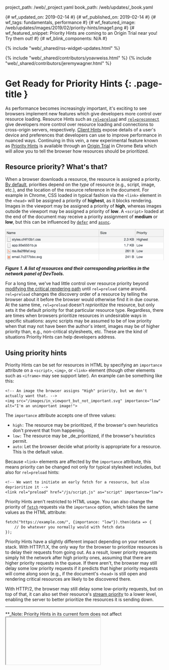 
project_path: /web/_project.yaml
book_path: /web/updates/_book.yaml

{# wf_updated_on: 2019-02-14 #}
{# wf_published_on: 2019-02-14 #}
{# wf_tags: fundamentals, performance #}
{# wf_featured_image: /web/updates/images/2019/02/priority-hints/image1.png #}
{# wf_featured_snippet: Priority Hints are coming to an Origin Trial near you! Try them out! #}
{# wf_blink_components: N/A #}


{% include "web/_shared/rss-widget-updates.html" %}

{% include "web/_shared/contributors/yoavweiss.html" %}
{% include "web/_shared/contributors/jeremywagner.html" %}


# Get Ready for Priority Hints {: .page-title }


As performance becomes increasingly important, it's exciting to see browsers
implement new features which give developers more control over resource
loading. Resource Hints such as
<code>[rel=preload](/web/fundamentals/performance/resource-prioritization#preload)</code>
and
<code>[rel=preconnect](/web/fundamentals/performance/resource-prioritization#preconnect)</code>
give developers more control over resource loading and connections to
cross-origin servers, respectively. [Client
Hints](/web/updates/2015/09/automating-resource-selection-with-client-hints)
expose details of a user's device and preferences that developers can use to
improve performance in nuanced ways. Continuing in this vein, a new
experimental feature known as [Priority
Hints](https://wicg.github.io/priority-hints/) is available through an [Origin
Trial](https://github.com/GoogleChrome/OriginTrials/blob/gh-pages/developer-guide.md)
in Chrome Beta which will allow you to tell the browser how resources should be
prioritized.


## Resource priority? What's that?

When a browser downloads a resource, the resource is assigned a priority. [By
default](/web/fundamentals/performance/resource-prioritization#default_priorities_in_the_browser),
priorities depend on the _type_ of resource (e.g., script, image, etc.), and
the location of the resource reference in the document. For example in Chrome,
CSS loaded in typical fashion via the `<link>` element in the `<head>` will be
assigned a priority of **highest**, as it blocks rendering.  Images in the
viewport may be assigned a priority of **high**, whereas images outside the
viewport may be assigned a priority of **low**. A `<script>` loaded at the
end of the document may receive a priority assignment of **medium** or **low**,
but this can be influenced by
<code>[defer](https://developer.mozilla.org/en-US/docs/Web/HTML/Element/script#attr-defer)</code>
and
<code>[async](https://developer.mozilla.org/en-US/docs/Web/HTML/Element/script#attr-async)</code>.



![alt_text](../../images/2019/02/priority-hints/image1.png "image_tooltip")


**_Figure 1. A list of resources and their corresponding priorities in the
network panel of DevTools._**

For a long time, we've had little control over resource priority beyond
[modifying the critical rendering
path](/web/fundamentals/performance/critical-rendering-path/) until
`rel=preload` came around. `rel=preload` changes the discovery order of a
resource by telling the browser about it before the browser would otherwise
find it in due course. At the same time, `rel=preload` doesn't _reprioritize_
the resource, but only sets it the default priority for that particular
resource type. Regardless, there are times when browsers prioritize resources
in undesirable ways in specific situations: async scripts may be assumed to be
of low priority when that may not have been the author's intent, images may be
of higher priority than, e.g., non-critical stylesheets, etc. These are the
kind of situations Priority Hints can help developers address.


## Using priority hints

Priority Hints can be set for resources in HTML by specifying an `importance`
attribute on a `<script>`, `<img>`, or `<link>` element (though other
elements such as `<iframe>` may see support later). An example can be something
like this:


``` 
<!-- An image the browser assigns "High" priority, but we don't actually want that. -->
<img src="/images/in_viewport_but_not_important.svg" importance="low" alt="I'm an unimportant image!">
```


The `importance` attribute accepts one of three values:



*   `high:` The resource may be prioritized, if the browser's own heuristics
    don't prevent that from happening.
*   `low:` The resource may be _de_prioritized, if the browser's heuristics
    permit.
*   `auto`: Let the browser decide what priority is appropriate for a resource.
    This is the default value.

Because `<link>` elements are affected by the `importance` attribute, this
means priority can be changed not only for typical stylesheet includes, but
also for `rel=preload` hints:


```
<!-- We want to initiate an early fetch for a resource, but also deprioritize it -->
<link rel="preload" href="/js/script.js" as="script" importance="low">
```


Priority Hints aren't restricted to HTML usage. You can also change the
priority of
<code>[fetch](https://developer.mozilla.org/en-US/docs/Web/API/Fetch_API)</code>
requests via the <code>importance</code> option, which takes the same values as
the HTML attribute:


```
fetch("https://example.com/", {importance: "low"}).then(data => {
    // Do whatever you normally would with fetch data
});
```


Priority Hints have a slightly different impact depending on your network
stack. With HTTP/1.X, the only way for the browser to prioritize resources is
to delay their requests from going out. As a result, lower priority requests
simply hit the network after high priority ones, assuming that there are higher
priority requests in the queue. If there aren't, the browser may still delay
some low priority requests if it predicts that higher priority requests will
come along soon (e.g., if the document's `<head>` is still open and rendering
critical resources are likely to be discovered there.

With HTTP/2, the browser may still delay some low-priority requests, but on top
of that, it can also set their resource's [stream
priority](https://http2.github.io/http2-spec/#StreamPriority) to a lower level,
enabling the server to better prioritize the resources it is sending down.



---


**_Note: Priority Hints in its current form does not affect
<code><iframe></code> elements, but may, as the implementation matures. This
could be useful for demoting priority of third party <code><iframe></code>s and
their subresources.</em></strong>



---


So in what circumstances might Priority Hints come in useful? Let's take a look
at some quick use cases and find out!


## How can I tell if Priority Hints works?

The easiest way to tell if Priority Hints are working is to load your site,
open the network panel in DevTools, and ensure the Priority column is checked
by right clicking on any of the column headers and potentially enabling it.



![alt_text](../../images/2019/02/priority-hints/image2.png "image_tooltip")


**_Figure 2. The header options context menu in the network panel of DevTools
with the Priority option highlighted._**

Once enabled, the priority information for resources will be visible as shown
in Figure 1. From here, pick any resource in the list and look at its priority.
For example, I've chosen a script assigned a low priority in the browser:



![alt_text](../../images/2019/02/priority-hints/image3.png "image_tooltip")


**_Figure 3. A script element listed in DevTools given a low priority._**

This script is requested via a `<script>` tag in the footer and uses the
defer attribute as well, which causes the browser to lower this script's
priority. Let's change that and give it an `importance` attribute with a value
of `high`:


```
<script src="/js/app.js" defer importance="high"></script>
```


When this change is made and deployed, I reload the page and check the value of
the Priority column for the script, which should now be given a higher
priority:



![alt_text](../../images/2019/02/priority-hints/image4.png "image_tooltip")


**_Figure 4. A script element listed in DevTools given a high priority._**

That's pretty much how it works: If you drop a hint that you would like an
element to be prioritized differently, check that resource's priority value in
DevTools. If it changes, your priority hint did something!


## Use cases

Resource priorities are nuanced and fluctuate based on a number of factors
determined by the browser. Once you modify them, the effect can start to become
a little less clear. Let's take a look at a few cases where Priority Hints can
improve performance.


### Deprioritizing images

Browsers do their best to assign reasonable priorities for images so that those
in the viewport appear as soon as reasonably possible. In most cases, that's
what you want them to do, but what if some above the fold imagery just isn't as
important as other page resources? Priority Hints may provide a solution for
that.

Here's a common scenario: A carousel of images is at the top of a page with the
first slide visible and the remaining slides invisible. The markup of this
carousel might look something like this:


```
<ul class="carousel">
    <!-- This item is visible, since it's the first. -->
    <li class="carousel__item"><img src="img/carousel-1.jpg" alt="I'm a carousel image!"></li>
    <!-- The next few, not so much, as they are hidden by CSS, or occluded by other elements. -->
    <li class="carousel__item"><img src="img/carousel-2.jpg" alt="I'm a carousel image!"></li>
    <li class="carousel__item"><img src="img/carousel-3.jpg" alt="I'm a carousel image!"></li>
    <li class="carousel__item"><img src="img/carousel-4.jpg" alt="I'm a carousel image!"></li>
</ul>
```


Because of browser heuristics, all four images may be given a high priority
ranking, even though three of them are not initially visible. The browser can't
really know when those image will actually be scrolled into view, so the
cautious thing to do here is to consider them "in the viewport". At the same
time, that may not be the desired outcome from the developer's perspective, as
they know that those images are of lower priority than the `async` script that
is responsible for making the carousel interactive in the first place.

They _could_ use `rel=preload` to preload the first image in the carousel, but
doing so may not provide the outcome we expect: Using `rel=preload` may
effectively prioritize that image above everything else, and if that image is
large, it may block rendering as it will get downloaded before critical
stylesheets or blocking scripts. Priority Hints may be the solution here:


```
<ul class="carousel">
    <!-- We'll let the browser know this image is important: -->
    <li class="carousel__item"><img src="img/carousel-1.jpg" alt="I'm a carousel image!" importance="high"></li>
    <!-- But we'll set the less-important ones to low priority: -->
    <li class="carousel__item"><img src="img/carousel-2.jpg" alt="I'm a carousel image!" importance="low"></li>
    <li class="carousel__item"><img src="img/carousel-3.jpg" alt="I'm a carousel image!" importance="low"></li>
    <li class="carousel__item"><img src="img/carousel-4.jpg" alt="I'm a carousel image!" importance="low"></li>
</ul>
```


When we assign the off-screen images low priority, this will create less
contention between the remaining high priority images and other high priority
resources.


### Re-prioritizing scripts

The priority of script resource downloads varies wildly in Chrome depending on
the script tag's location in the HTML, and on whether the script is declared as
`async` or `defer`. That means that as a developer, when you avoid making your
script a blocking one (which is a known best-practice), you're also implicitly
telling the browser that your script is not that important.

While those heuristics work well for many common cases, they may not work well
for you.

Maybe you're trying to load a critical script, but in a non-blocking way, so
you've made it `async` to make sure it runs whenever it is available. One
example for that may be a script that's responsible for parts of the page's
interaction, but which shouldn't block rendering.

Alternatively, maybe you have a blocking script at the bottom of the page (as
it relies on running in a specific DOM state), but at the same time, it should
not necessarily run before other async scripts, and therefore can be
deprioritized.

There exist various hacks that enable you to work around some of these
heuristics, but Priority Hints enable you to explicitly declare your intention
to the browser and have it do the right thing.

So, if you wanted to prioritize an async script, you could indicate:


```
<script src="async_but_important.js" async importance="high"></script>
```


Similarly, for a bottom-of-the-page blocking script, you could indicate the
fact that it's less important than other resources, by stating it explicitly:


```
<script src="blocking_but_unimportant.js" importance="low"></script> 
```



### Deprioritizing `fetch`es

This may not be a common scenario, but it can happen in modern applications:
Let's say you have a high volume of `fetch` calls that fire around the same
time. Because `fetch`es are given high priority, they'll contend with one
another (and other high priority requests) if enough of them occur in the same
space of time. What you _could_ do in this scenario is set an `importance` of
`low` on `fetch`es for non-critical data:


```
// Important user data (high by default)
let userData = await fetch("/user");

// Less important content data (explicitly low)
let newsFeedContent = await fetch("/content/news-feed", {importance: "low"});
let suggestedContent = await fetch("/content/suggested", {importance: "low"});
```


This approach ensures that `fetch`es for critical data won't contend with other
`fetch`es for less important data. This could potentially improve performance
in some scenarios, particularly where bandwidth is low, and the number of
`fetch` calls is high.


## Caveats and conclusion

Now that you've gotten a taste, and you're ready to run out there and start
using Priority Hints: hold on! There's a few things you should be aware of
before you start dropping hints all over the place.


### Priority Hints are _hints_, not _instructions_

_Hint_ is the key word. When it comes to resource prioritization, **the browser
has the final say**.  Sure, you can slap them on a bunch of elements, and the
browser _may_ do what you're asking it to.  Or it may ignore some hints and
decide the default priority is the best choice for the given situation. This
behavior may change as Chrome's implementation matures, so test often!


### It's going to take trial and error

Perhaps _because_ Priority Hints are hints rather than instructions, it will
take some trial and error to observe its effects. One useful way of looking at
how Priority Hints work is to compare them to `rel=preload`: Where
`rel=preload`'s effects are often observable and easily measurable, Priority
Hints are _much_ more nuanced. If you don't notice any difference when using
them, it could be for any number of reasons, including, but not limited to:



1.  Resource priorities help to make sure critical resources get to the browser
before non-critical ones. But that only helps in environments where resource
download is a bottleneck. That happens when you're using HTTP/1.X, where the
number of connections the browser has open is limiting the amount of resources
you can download for each round-trip-time. This also happens when using HTTP/2,
but mainly in bandwidth constrained environments. High bandwidth HTTP/2
connections are less likely to benefit from better resource prioritization.
1.  HTTP/2 servers and their prioritization implementations are… not always
perfect. [Pat Meenan](https://twitter.com/patmeenan) wrote about [common
hurdles](https://blog.cloudflare.com/http-2-prioritization-with-nginx/) in such
implementations and how to fix them. [Andy
Davies](https://twitter.com/andydavies) has run a few tests to see which CDNs
and services are [getting it
right](https://github.com/andydavies/http2-prioritization-issues#current-status).
But generally, if you see that HTTP/2 prioritization is not having the impact
you expect it to have, make sure that your server is handling it right.
1.  The browser either ignored the hint you gave it, or you attempted to set a
priority for a resource that would have been the same as the browser's original
choice.

A good way to approach using Priority Hints is that it's a fine-tuning
optimization technique that should come later in your performance improvement
plan rather than sooner. If you haven't looked at other techniques like image
optimization, code splitting, `rel=preload`, and so forth, _do those things
first_ and consider Priority Hints later.


### Priority Hints are experimental

The Priority Hints implementation is, like your favorite website from 1996:
under construction. The API shape and functionality is not yet set in stone.
Given this reality, you need to be aware that the behavior of Priority Hints
and their impact could change over time. If you plan to experiment with them,
you probably want to keep track of the feature and its implementation
evolution. At the same time, as Priority Hints is a performance optimization,
those modifications should not cause breaking changes, but may render what
you're trying to use Priority Hints for less effective.


### Try them out!

Starting from Chrome 73, Priority Hints are going to an Origin Trial. That
means that you can [register your
domain](https://developers.chrome.com/origintrials/#/trials/active) and have
the feature turned on for your users for the next two releases of Chrome.

We would love you to take the feature out for a spin, try it to improve your
site's performance, and report back the results. We want to get a better
understanding of the real world benefits of shipping what we have now, despite
the caveats mentioned above, before potentially iterating over the feature a
bit more.

So please, if you love speeding up websites and want to try to make them
faster while helping us improve the feature, take Priority Hints out for a
spin, and let us know how it went!


{% include "web/_shared/helpful.html" %}
